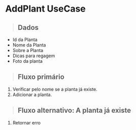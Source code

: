 # AddPlant UseCase

> ## Dados

- Id da Planta
- Nome da Planta
- Sobre a Planta
- Dicas para regagem
- Foto da planta

> ## Fluxo primário

1. Verificar pelo nome se a planta já existe.
2. Adicionar a planta.

> ## Fluxo alternativo: A planta já existe

1. Retornar erro
